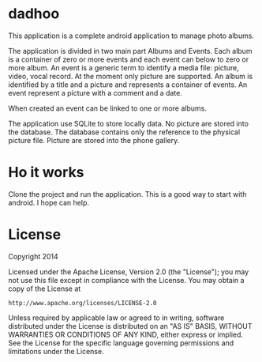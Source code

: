 dadhoo
======
This application is a complete android application to manage photo albums.

The application is divided in two main part Albums and Events. Each album is a container of zero or more events and each event can below to zero or more album.
An event is a generic term to identify a media file: picture, video, vocal record. At the moment only picture are supported.
An album is identified by a title and a picture and represents a container of events.
An event represent a picture with a comment and a date.

When created an event can be linked to one or more albums. 

The application use SQLite to store locally data. No picture are stored into the database. The database contains only the reference to the physical picture file. Picture are stored into the phone gallery.

Ho it works
=======
Clone the project and run the application. This is a good way to start with android. I hope can help.

License
=======
Copyright 2014

Licensed under the Apache License, Version 2.0 (the "License");
you may not use this file except in compliance with the License.
You may obtain a copy of the License at

    http://www.apache.org/licenses/LICENSE-2.0

Unless required by applicable law or agreed to in writing, software
distributed under the License is distributed on an "AS IS" BASIS,
WITHOUT WARRANTIES OR CONDITIONS OF ANY KIND, either express or implied.
See the License for the specific language governing permissions and
limitations under the License.
